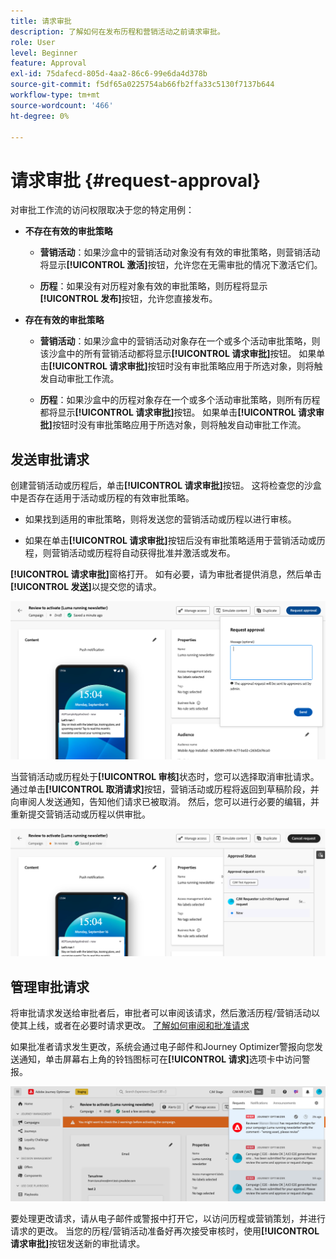 ```yaml
---
title: 请求审批
description: 了解如何在发布历程和营销活动之前请求审批。
role: User
level: Beginner
feature: Approval
exl-id: 75dafecd-805d-4aa2-86c6-99e6da4d378b
source-git-commit: f5df65a0225754ab66fb2ffa33c5130f7137b644
workflow-type: tm+mt
source-wordcount: '466'
ht-degree: 0%

---
```


# 请求审批 {#request-approval}

对审批工作流的访问权限取决于您的特定用例：

* **不存在有效的审批策略**

   * **营销活动**：如果沙盒中的营销活动对象没有有效的审批策略，则营销活动将显示&#x200B;**[!UICONTROL 激活]**&#x200B;按钮，允许您在无需审批的情况下激活它们。

   * **历程**：如果没有对历程对象有效的审批策略，则历程将显示&#x200B;**[!UICONTROL 发布]**&#x200B;按钮，允许您直接发布。

* **存在有效的审批策略**

   * **营销活动**：如果沙盒中的营销活动对象存在一个或多个活动审批策略，则该沙盒中的所有营销活动都将显示&#x200B;**[!UICONTROL 请求审批]**&#x200B;按钮。
如果单击&#x200B;**[!UICONTROL 请求审批]**&#x200B;按钮时没有审批策略应用于所选对象，则将触发自动审批工作流。

   * **历程**：如果沙盒中的历程对象存在一个或多个活动审批策略，则所有历程都将显示&#x200B;**[!UICONTROL 请求审批]**&#x200B;按钮。
如果单击&#x200B;**[!UICONTROL 请求审批]**&#x200B;按钮时没有审批策略应用于所选对象，则将触发自动审批工作流。

## 发送审批请求

创建营销活动或历程后，单击&#x200B;**[!UICONTROL 请求审批]**&#x200B;按钮。 这将检查您的沙盒中是否存在适用于活动或历程的有效审批策略。

* 如果找到适用的审批策略，则将发送您的营销活动或历程以进行审核。

* 如果在单击&#x200B;**[!UICONTROL 请求审批]**&#x200B;按钮后没有审批策略适用于营销活动或历程，则营销活动或历程将自动获得批准并激活或发布。

**[!UICONTROL 请求审批]**&#x200B;窗格打开。 如有必要，请为审批者提供消息，然后单击&#x200B;**[!UICONTROL 发送]**&#x200B;以提交您的请求。

![](assets/approval-request.png)

当营销活动或历程处于&#x200B;**[!UICONTROL 审核]**&#x200B;状态时，您可以选择取消审批请求。 通过单击&#x200B;**[!UICONTROL 取消请求]**&#x200B;按钮，营销活动或历程将返回到草稿阶段，并向审阅人发送通知，告知他们请求已被取消。 然后，您可以进行必要的编辑，并重新提交营销活动或历程以供审批。

![](assets/approval-cancel.png)

## 管理审批请求

将审批请求发送给审批者后，审批者可以审阅该请求，然后激活历程/营销活动以使其上线，或者在必要时请求更改。 [了解如何审阅和批准请求](review-approve-request.md)

如果批准者请求发生更改，系统会通过电子邮件和Journey Optimizer警报向您发送通知，单击屏幕右上角的铃铛图标可在&#x200B;**[!UICONTROL 请求]**&#x200B;选项卡中访问警报。

![](assets/changes-requested.png)

要处理更改请求，请从电子邮件或警报中打开它，以访问历程或营销策划，并进行请求的更改。 当您的历程/营销活动准备好再次接受审核时，使用&#x200B;**[!UICONTROL 请求审批]**&#x200B;按钮发送新的审批请求。
